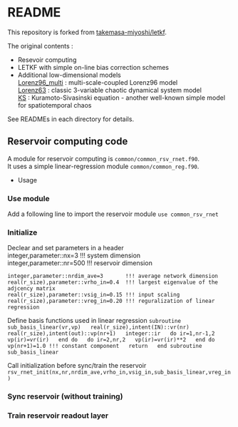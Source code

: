 # README

This repository is forked from [takemasa-miyoshi/letkf](https://github.com/takemasa-miyoshi/letkf).

The original contents :
- Resevoir computing
- LETKF with simple on-line bias correction schemes
- Additional low-dimensional models  
 [Lorenz96_multi](https://github.com/aamemiya/letkf/tree/master/lorenz96_multi) : multi-scale-coupled Lorenz96 model  
 [Lorenz63](https://github.com/aamemiya/letkf/tree/master/lorenz63)       : classic 3-variable chaotic dynamical system model  
 [KS](https://github.com/aamemiya/letkf/tree/master/KS)             : Kuramoto-Sivasinski equation - another well-known simple model for spatiotemporal chaos  
 
 See READMEs in each directory for details.
 
 ## Reservoir computing code
  
 A module for reservoir computing is `common/common_rsv_rnet.f90`.  
 It uses a simple linear-regression module `common/common_reg.f90`.  
 
* Usage
### Use module
Add a following line to import the reservoir module 
`use common_rsv_rnet`

### Initialize
Declear and set parameters in a header   
    integer,parameter::nx=3     !!! system dimension  
    integer,parameter::nr=500   !!! reservoir dimension  



`integer,parameter::nrdim_ave=3       !!! average network dimension`    
    `real(r_size),parameter::vrho_in=0.4  !!! largest eigenvalue of the adjcency matrix`    
    `real(r_size),parameter::vsig_in=0.15 !!! input scaling `  
    `real(r_size),parameter::vreg_in=0.20 !!! reguralization of linear regression`  

Define basis functions used in linear regression 
`subroutine sub_basis_linear(vr,vp)  
real(r_size),intent(IN)::vr(nr)  
real(r_size),intent(out)::vp(nr+1)  
integer::ir  
do ir=1,nr-1,2  
 vp(ir)=vr(ir)  
end do  
do ir=2,nr,2  
 vp(ir)=vr(ir)**2  
end do  
 vp(nr+1)=1.0 !!! constant component  
return  
end subroutine sub_basis_linear  `   

Call initialization before sync/train the reservoir  
`rsv_rnet_init(nx,nr,nrdim_ave,vrho_in,vsig_in,sub_basis_linear,vreg_in)`



### Sync reservoir (without training)
### Train reservoir readout layer
